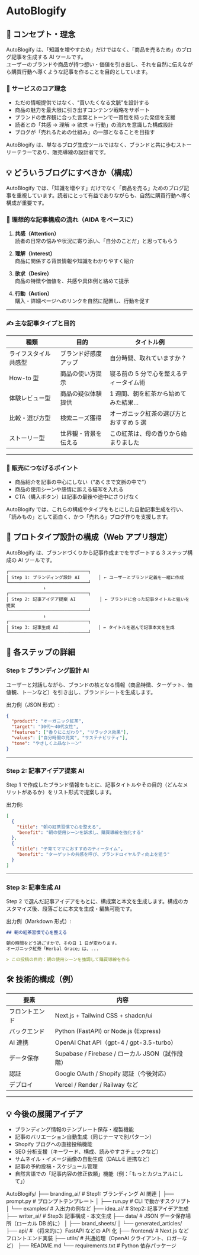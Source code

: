 # AutoBlogify

## 🚀 コンセプト・理念

AutoBlogify は、「知識を増やすため」だけではなく、「商品を売るため」のブログ記事を生成する AI ツールです。  
ユーザーのブランドや商品が持つ想い・価値を引き出し、それを自然に伝えながら購買行動へ導くような記事を作ることを目的としています。

### 🎯 サービスのコア理念

- ただの情報提供ではなく、“買いたくなる文脈”を設計する
- 商品の魅力を最大限に引き出すコンテンツ戦略をサポート
- ブランドの世界観に合った言葉とトーンで一貫性を持った発信を支援
- 読者との「共感 → 理解 → 欲求 → 行動」の流れを意識した構成設計
- ブログが「売れるための仕組み」の一部となることを目指す

AutoBlogify は、単なるブログ生成ツールではなく、ブランドと共に歩むストーリーテラーであり、販売導線の設計者です。

## 💡 どういうブログにすべきか（構成）

AutoBlogify では、「知識を増やす」だけでなく「商品を売る」ためのブログ記事を重視しています。読者にとって有益でありながらも、自然に購買行動へ導く構成が重要です。

### 🧭 理想的な記事構成の流れ（AIDA をベースに）

1. **共感（Attention）**  
   読者の日常の悩みや状況に寄り添い、「自分のことだ」と思ってもらう

2. **理解（Interest）**  
   商品に関係する背景情報や知識をわかりやすく紹介

3. **欲求（Desire）**  
   商品の特徴や価値を、共感や具体例と絡めて提示

4. **行動（Action）**  
   購入・詳細ページへのリンクを自然に配置し、行動を促す

---

### ✍️ 主な記事タイプと目的

| 種類                 | 目的                 | タイトル例                              |
| -------------------- | -------------------- | --------------------------------------- |
| ライフスタイル共感型 | ブランド好感度アップ | 自分時間、取れていますか？              |
| How-to 型            | 商品の使い方提示     | 寝る前の 5 分で心を整えるティータイム術 |
| 体験レビュー型       | 商品の疑似体験提供   | 1 週間、朝を紅茶から始めてみた結果…     |
| 比較・選び方型       | 検索ニーズ獲得       | オーガニック紅茶の選び方とおすすめ 5 選 |
| ストーリー型         | 世界観・背景を伝える | この紅茶は、母の香りから始まりました    |

---

### 🛒 販売につなげるポイント

- 商品紹介を記事の中心にしない（“あくまで文脈の中で”）
- 商品の使用シーンや感情に訴える描写を入れる
- CTA（購入ボタン）は記事の最後や途中にさりげなく

AutoBlogify では、これらの構成やタイプをもとにした自動記事生成を行い、「読みもの」として面白く、かつ「売れる」ブログ作りを支援します。

## 🧩 プロトタイプ設計の構成（Web アプリ想定）

AutoBlogify は、ブランドづくりから記事作成までをサポートする 3 ステップ構成の AI ツールです。

```
┌──────────────────────────────┐
│ Step 1: ブランディング設計 AI       │ ← ユーザーとブランド定義を一緒に作成
└──────────────────────────────┘
              ↓
┌──────────────────────────────┐
│ Step 2: 記事アイデア提案 AI         │ ← ブランドに合った記事タイトルと狙いを提案
└──────────────────────────────┘
              ↓
┌──────────────────────────────┐
│ Step 3: 記事生成 AI               │ ← タイトルを選んで記事本文を生成
└──────────────────────────────┘
```

## 🧱 各ステップの詳細

### Step 1: ブランディング設計 AI

ユーザーと対話しながら、ブランドの核となる情報（商品特徴、ターゲット、価値観、トーンなど）を引き出し、ブランドシートを生成します。

出力例（JSON 形式）:

```json
{
  "product": "オーガニック紅茶",
  "target": "30代〜40代女性",
  "features": ["香りにこだわり", "リラックス効果"],
  "values": ["自分時間の充実", "サステナビリティ"],
  "tone": "やさしく上品なトーン"
}
```

---

### Step 2: 記事アイデア提案 AI

Step 1 で作成したブランド情報をもとに、記事タイトルやその目的（どんなメリットがあるか）をリスト形式で提案します。

出力例:

```json
[
  {
    "title": "朝の紅茶習慣で心を整える",
    "benefit": "朝の使用シーンを訴求し、購買導線を強化する"
  },
  {
    "title": "子育てママにおすすめのティータイム",
    "benefit": "ターゲットの共感を呼び、ブランドロイヤルティ向上を狙う"
  }
]
```

---

### Step 3: 記事生成 AI

Step 2 で選んだ記事アイデアをもとに、構成案と本文を生成します。構成のカスタマイズ後、段落ごとに本文を生成・編集可能です。

出力例（Markdown 形式）:

```markdown
## 朝の紅茶習慣で心を整える

朝の時間をどう過ごすかで、その日 1 日が変わります。
オーガニック紅茶「Herbal Grace」は、...

> この投稿の目的：朝の使用シーンを強調して購買導線を作る
```

## 🛠 技術的構成（例）

| 要素           | 内容                                            |
| -------------- | ----------------------------------------------- |
| フロントエンド | Next.js + Tailwind CSS + shadcn/ui              |
| バックエンド   | Python (FastAPI) or Node.js (Express)           |
| AI 連携        | OpenAI Chat API（gpt-4 / gpt-3.5-turbo）        |
| データ保存     | Supabase / Firebase / ローカル JSON（試作段階） |
| 認証           | Google OAuth / Shopify 認証（今後対応）         |
| デプロイ       | Vercel / Render / Railway など                  |

---

## 💡 今後の展開アイデア

- ブランディング情報のテンプレート保存・複製機能
- 記事のバリエーション自動生成（同じテーマで別パターン）
- Shopify ブログへの直接投稿機能
- SEO 分析支援（キーワード、構成、読みやすさチェックなど）
- サムネイル・イメージ画像の自動生成（DALL·E 連携など）
- 記事の予約投稿・スケジュール管理
- 自然言語での「記事内容の修正依頼」機能（例：「もっとカジュアルにして」）

AutoBlogify/
├── branding_ai/ # Step1: ブランディング AI 関連
│ ├── prompt.py # プロンプトテンプレート
│ ├── run.py # CLI で動かすスクリプト
│ └── examples/ # 入出力の例など
├── idea_ai/ # Step2: 記事アイデア生成
├── writer_ai/ # Step3: 記事構成・本文生成
├── data/ # JSON データ保存場所（ローカル DB 的に）
│ ├── brand_sheets/
│ └── generated_articles/
├── api/ # （将来的に）FastAPI などの API 化
├── frontend/ # Next.js などフロントエンド実装
├── utils/ # 共通処理（OpenAI クライアント、ロガーなど）
├── README.md
└── requirements.txt # Python 依存パッケージ
